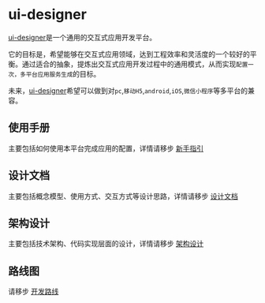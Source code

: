 # ui-designer

[ui-designer](https://github.com/wbpmrck/ui-designer)是一个通用的交互式应用开发平台。

它的目标是，希望能够在交互式应用领域，达到工程效率和灵活度的一个较好的平衡。通过适合的抽象，提炼出交互式应用开发过程中的通用模式，从而实现`配置一次，多平台应用服务生成`的目标。

未来，[ui-designer](https://github.com/wbpmrck/ui-designer)希望可以做到对`pc`,`移动H5`,`android`,`iOS`,`微信小程序`等多平台的兼容。

## 使用手册

主要包括如何使用本平台完成应用的配置，详情请移步 [新手指引](./guide/index.md)

## 设计文档

主要包括概念模型、使用方式、交互方式等设计思路，详情请移步 [设计文档](./design/index.md)

## 架构设计

主要包括技术架构、代码实现层面的设计，详情请移步 [架构设计](./design/index.md)

## 路线图

请移步 [开发路线](./route-map/index.md)